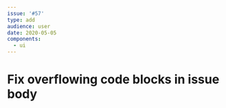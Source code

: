 ```yaml
---
issue: '#57'
type: add
audience: user
date: 2020-05-05
components:
  - ui
---
```

# Fix overflowing code blocks in issue body
